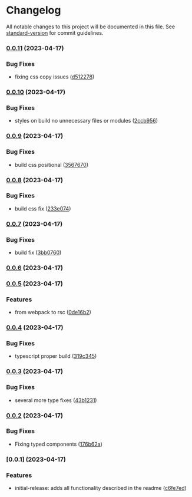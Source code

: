 # Changelog

All notable changes to this project will be documented in this file. See [standard-version](https://github.com/conventional-changelog/standard-version) for commit guidelines.

### [0.0.11](https://github.com/flrfinance/react-enotify/compare/v0.0.10...v0.0.11) (2023-04-17)


### Bug Fixes

* fixing css copy issues ([d512278](https://github.com/flrfinance/react-enotify/commit/d51227821cf10b511c85e8009d7db53954d6159e))

### [0.0.10](https://github.com/flrfinance/react-enotify/compare/v0.0.9...v0.0.10) (2023-04-17)


### Bug Fixes

* styles on build no unnecessary files or modules ([2ccb956](https://github.com/flrfinance/react-enotify/commit/2ccb9562ab6b2fe0ff94d790bc79ccfc425898e7))

### [0.0.9](https://github.com/flrfinance/react-enotify/compare/v0.0.8...v0.0.9) (2023-04-17)


### Bug Fixes

* build css positional ([3567670](https://github.com/flrfinance/react-enotify/commit/356767008058c1901d7d7053b86c754fbc12a102))

### [0.0.8](https://github.com/flrfinance/react-enotify/compare/v0.0.7...v0.0.8) (2023-04-17)


### Bug Fixes

* build css fix ([233e074](https://github.com/flrfinance/react-enotify/commit/233e07423d5265d0042f60e9ccd300de1e2dafce))

### [0.0.7](https://github.com/flrfinance/react-enotify/compare/v0.0.6...v0.0.7) (2023-04-17)


### Bug Fixes

* build fix ([3bb0760](https://github.com/flrfinance/react-enotify/commit/3bb07604711726831ac639f80d39e0b613b758fe))

### [0.0.6](https://github.com/flrfinance/react-enotify/compare/v0.0.5...v0.0.6) (2023-04-17)

### [0.0.5](https://github.com/flrfinance/react-enotify/compare/v0.0.4...v0.0.5) (2023-04-17)

### Features

- from webpack to rsc ([0de16b2](https://github.com/flrfinance/react-enotify/commit/0de16b281b2c0cf244e30a4310b4d0eb1504887e))

### [0.0.4](https://github.com/flrfinance/react-enotify/compare/v0.0.3...v0.0.4) (2023-04-17)

### Bug Fixes

- typescript proper build ([319c345](https://github.com/flrfinance/react-enotify/commit/319c34506a8954db86eaeb4e8b6def6d433de4fc))

### [0.0.3](https://github.com/flrfinance/react-enotify/compare/v0.0.2...v0.0.3) (2023-04-17)

### Bug Fixes

- several more type fixes ([43b1231](https://github.com/flrfinance/react-enotify/commit/43b123124eb7373df73f742660da74b0717828a8))

### [0.0.2](https://github.com/flrfinance/react-enotify/compare/v0.0.1...v0.0.2) (2023-04-17)

### Bug Fixes

- Fixing typed components ([176b62a](https://github.com/flrfinance/react-enotify/commit/176b62ad93556a6077acba9b623d4ced5729c0e7))

### [0.0.1] (2023-04-17)

### Features

- initial-release: adds all functionality described in the readme ([c6fe7ed](https://github.com/flrfinance/react-enotify/commit/c6fe7ed8ef2cce9a2423ff423941dfa7c96c97f4))
